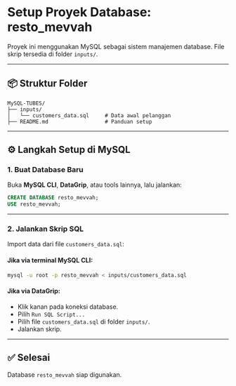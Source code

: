 # Setup Proyek Database: resto_mevvah

Proyek ini menggunakan MySQL sebagai sistem manajemen database. File skrip tersedia di folder `inputs/`.

---

## 📦 Struktur Folder

```
MySQL-TUBES/
├── inputs/
│   └── customers_data.sql     # Data awal pelanggan
├── README.md                  # Panduan setup
```

---

## ⚙️ Langkah Setup di MySQL

### 1. Buat Database Baru

Buka **MySQL CLI**, **DataGrip**, atau tools lainnya, lalu jalankan:

```sql
CREATE DATABASE resto_mevvah;
USE resto_mevvah;
```

---

### 2. Jalankan Skrip SQL

Import data dari file `customers_data.sql`:

#### Jika via terminal MySQL CLI:

```bash
mysql -u root -p resto_mevvah < inputs/customers_data.sql
```

#### Jika via DataGrip:

- Klik kanan pada koneksi database.
- Pilih `Run SQL Script...`
- Pilih file `customers_data.sql` di folder `inputs/`.
- Jalankan skrip.

---

## ✅ Selesai

Database `resto_mevvah` siap digunakan.
